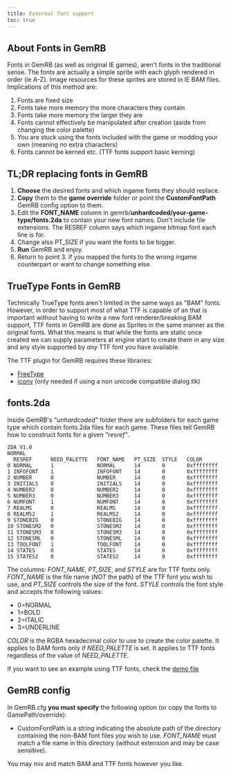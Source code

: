 ```yaml
---
title: External font support
toc: true
---
```


## About Fonts in GemRB

Fonts in GemRB (as well as original IE games), aren't fonts in the
traditional sense. The fonts are actually a simple sprite with each
glyph rendered in order (ie A-Z). Image resources for these sprites are
stored in IE BAM files. Implications of this method are:

1.  Fonts are fixed size
2.  Fonts take more memory the more characters they contain
3.  Fonts take more memory the larger they are
4.  Fonts cannot effectively be manipulated after creation (aside from
    changing the color palette)
5.  You are stuck using the fonts included with the game or modding your
    own (meaning no extra characters)
6.  Fonts cannot be kerned etc. (TTF fonts support basic kerning)

## TL;DR replacing fonts in GemRB

1.  **Choose** the desired fonts and which ingame fonts they should
    replace.
2.  **Copy** them to the **game override** folder or point the
    **CustomFontPath** GemRB config option to them.
3.  Edit the **FONT_NAME** column in
    gemrb/**unhardcoded/your-game-type/fonts.2da** to contain your new
    font names. Don't include file extensions. The RESREF column says
    which ingame bitmap font each line is for.
4.  Change also PT_SIZE if you want the fonts to be bigger.
5.  **Run** GemRB and enjoy.
6.  Return to point 3. if you mapped the fonts to the wrong ingame
    counterpart or want to change something else.

## TrueType Fonts in GemRB

Technically TrueType fonts aren't limited in the same ways as "BAM"
fonts. However, in order to support most of what TTF is capable of an
that is important without having to write a new font renderer/breaking
BAM support, TTF fonts in GemRB are done as Sprites in the same manner
as the original fonts. What this means is that while the fonts are
static once created we can supply parameters at engine start to create
them in any size and any style supported by *any* TTF font you have
available.

The TTF plugin for GemRB requires these libraries:

  - [FreeType](http://www.freetype.org/)
  - [iconv](http://www.gnu.org/software/libiconv/) (only needed if using
    a non unicode compatible dialog.tlk)

## fonts.2da

Inside GemRB's *"unhardcoded"* folder there are subfolders for each game
type which contain fonts.2da files for each game. These files tell GemRB
how to construct fonts for a given *"resref"*.

``` 
2DA V1.0
NORMAL
  RESREF      NEED_PALETTE   FONT_NAME   PT_SIZE  STYLE   COLOR
0 NORMAL      1              NORMAL      14       0       0xffffffff 
1 INFOFONT    1              INFOFONT    14       0       0xffffffff
2 NUMBER      0              NUMBER      14       0       0xffffffff 
3 INITIALS    0              INITIALS    14       0       0xffffffff
4 NUMBER2     0              NUMBER2     14       0       0xffffffff 
5 NUMBER3     0              NUMBER3     14       0       0xffffffff
6 NUMFONT     1              NUMFONT     14       0       0xffffffff 
7 REALMS      0              REALMS      14       0       0xffffffff 
8 REALMS2     1              REALMS2     14       0       0xffffffff 
9 STONEBIG    0              STONEBIG    14       0       0xffffffff
10 STONESM2   0              STONESM2    14       0       0xffffffff 
11 STONESM3   0              STONESM3    14       0       0xffffffff 
12 STONESML   0              STONESML    14       0       0xffffffff 
13 TOOLFONT   1              TOOLFONT    14       0       0xffffffff
14 STATES     0              STATES      14       0       0xffffffff 
15 STATES2    0              STATES2     14       0       0xffffffff
```

The columns: *FONT\_NAME*, *PT\_SIZE*, and *STYLE* are for TTF
fonts only. *FONT\_NAME* is the file name (*NOT* the path) of the TTF
font you wish to use, and *PT\_SIZE* controls the size of the font.
*STYLE* controls the font style and accepts the following values:

  - 0=NORMAL
  - 1=BOLD
  - 2=ITALIC
  - 3=UNDERLINE

*COLOR* is the RGBA hexadecimal color to use to create the color
palette. It applies to BAM fonts only if *NEED\_PALETTE* is set. It
applies to TTF fonts regardless of the value of *NEED\_PALETTE*.

If you want to see an example using TTF fonts, check the [demo file](https://github.com/gemrb/gemrb/blob/master/demo/data/fonts.2da)

## GemRB config

In GemRB.cfg **you must specify** the following option (or copy the
fonts to GamePath/override):

  - CustomFontPath is a string indicating the absolute path of the
    directory containing the non-BAM font files you wish to use.
    *FONT\_NAME* must match a file name in this directory (without
    extension and may be case sensitive).

You may mix and match BAM and TTF fonts however you like.
